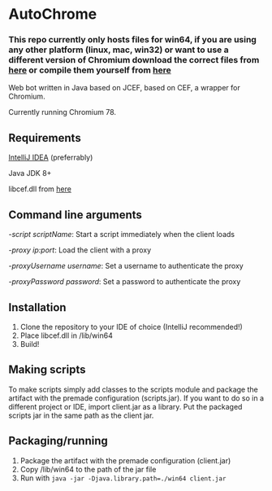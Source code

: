 # AutoChrome
### This repo currently only hosts files for win64, if you are using any other platform (linux, mac, win32) or want to use a different version of Chromium download the correct files from [here](https://github.com/smac89/java-cef-build/releases) or compile them yourself from [here](https://bitbucket.org/chromiumembedded/java-cef/src/master/)
Web bot written in Java based on JCEF, based on CEF, a wrapper for Chromium.

Currently running Chromium 78.

## Requirements
[IntelliJ IDEA](https://www.jetbrains.com/idea/) (preferrably)

Java JDK 8+

libcef.dll from [here](https://github.com/0xdeki/AutoChrome/releases/download/libcef78/libcef.dll)

## Command line arguments
*-script scriptName*: Start a script immediately when the client loads

*-proxy ip:port*: Load the client with a proxy

*-proxyUsername username*: Set a username to authenticate the proxy

*-proxyPassword password*: Set a password to authenticate the proxy

## Installation
1. Clone the repository to your IDE of choice (IntelliJ recommended!)
2. Place libcef.dll in /lib/win64 
3. Build!

## Making scripts
To make scripts simply add classes to the scripts module and package the artifact with the premade configuration (scripts.jar). If you want to do so in a different project or IDE, import client.jar as a library. Put the packaged scripts jar in the same path as the client jar.

## Packaging/running
1. Package the artifact with the premade configuration (client.jar)
2. Copy /lib/win64 to the path of the jar file
3. Run with `java -jar -Djava.library.path=./win64 client.jar`
